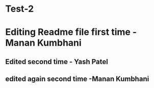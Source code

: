 # Test-2
# Editing Readme file first time -Manan Kumbhani
## Edited second time - Yash Patel
## edited again second time -Manan Kumbhani
